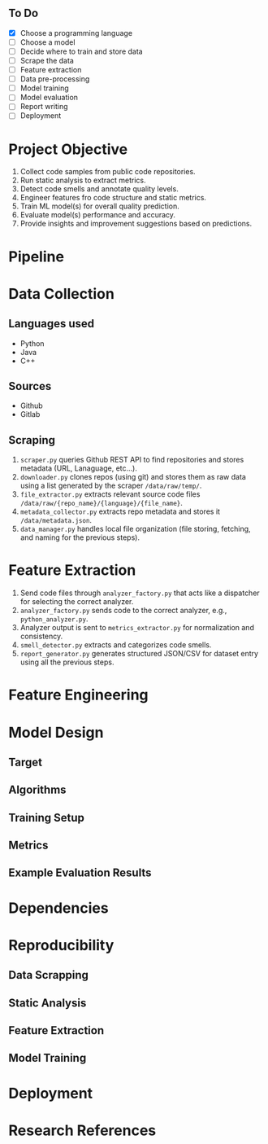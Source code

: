 ## To Do

- [x] Choose a programming language
- [ ] Choose a model
- [ ] Decide where to train and store data
- [ ] Scrape the data
- [ ] Feature extraction
- [ ] Data pre-processing
- [ ] Model training
- [ ] Model evaluation
- [ ] Report writing
- [ ] Deployment

# Project Objective

1. Collect code samples from public code repositories.
2. Run static analysis to extract metrics.
3. Detect code smells and annotate quality levels.
4. Engineer features fro code structure and static metrics.
5. Train ML model(s) for overall quality prediction.
6. Evaluate model(s) performance and accuracy.
7. Provide insights and improvement suggestions based on predictions.

# Pipeline

# Data Collection

## Languages used

- Python
- Java
- C++

## Sources

- Github
- Gitlab

## Scraping

1. `scraper.py` queries Github REST API to find repositories and stores metadata (URL, Lanaguage, etc...).
2. `downloader.py` clones repos (using git) and stores them as raw data using a list generated by the scraper `/data/raw/temp/`.
3. `file_extractor.py` extracts relevant source code files `/data/raw/{repo_name}/{language}/{file_name}`.
4. `metadata_collector.py` extracts repo metadata and stores it `/data/metadata.json`.
5. `data_manager.py` handles local file organization (file storing, fetching, and naming for the previous steps).

# Feature Extraction

1. Send code files through `analyzer_factory.py` that acts like a dispatcher for selecting the correct analyzer.
2. `analyzer_factory.py` sends code to the correct analyzer, e.g., `python_analyzer.py`.
3. Analyzer output is sent to `metrics_extractor.py` for normalization and consistency.
4. `smell_detector.py` extracts and categorizes code smells.
5. `report_generator.py` generates structured JSON/CSV for dataset entry using all the previous steps.

# Feature Engineering

# Model Design

## Target

## Algorithms

## Training Setup

## Metrics

## Example Evaluation Results

# Dependencies

# Reproducibility 

## Data Scrapping

## Static Analysis

## Feature Extraction

## Model Training

# Deployment

# Research References

